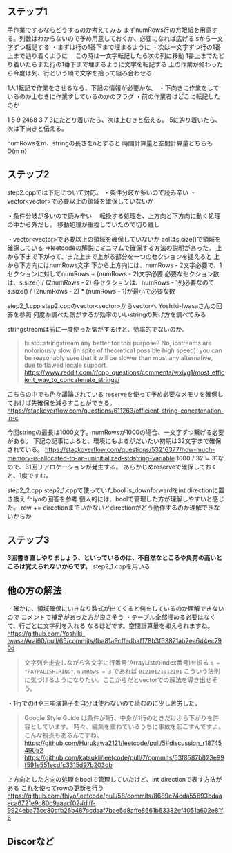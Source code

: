 ## ステップ1
手作業でするならどうするのか考えてみる
まずnumRows行の方眼紙を用意する。列数はわからないので予め用意しておくか、必要になれば広げる
sから一文字ずつ転記する
・まずは行の1番下まで埋まるように
・次は一文字ずつ行の1番上まで辿り着くように
　この時は一文字転記したら次の列に移動
1番上までたどり着いたらまた行の1番下まで埋まるように文字を転記する
上の作業が終わったら今度は列、行という順で文字を拾って組み合わせる

1人1転記で作業をさせるなら、下記の情報が必要かな。
・下向きに作業をしているのか上むきに作業すしているのかのフラグ
・前の作業者はどこに転記したのか

1 5 9
2468
3 7
3にたどり着いたら、次は上むきと伝える。
5に辿り着いたら、次は下向きと伝える。

numRowsをm、stringの長さをnとすると
時間計算量と空間計算量どちらもO(m n)

## ステップ2
step2.cppでは下記について対応。
・条件分岐が多いので読み辛い
・vector<vector<char>>で必要以上の領域を確保していないか

・条件分岐が多いので読み辛い
　転換する処理を、上方向と下方向に動く処理の中から外だし。
  移動処理が重複していたので切り離し

・vector<vector<char>>で必要以上の領域を確保していないか
  colはs.size()で領域を確保している
  =>leetcodeの解説にミニマムで確保する方法の説明があった。
    上から下まで下がって、また上まで上がる部分を一つのセクションを捉えると
    上から下方向にはnumRows文字
    下から上方向には、numRows - 2文字必要で、1セクションに対してnumRows + (numRows - 2)文字必要
    必要なセクション数は、s.size() / (2numRows - 2)
    各セクションは、numRows - 1列必要なのでs.size() / (2numRows - 2) * (numRows - 1)が最小で必要な数

step2_1.cpp
step2.cppのvector<vector<char>>からvector<string>へ
  Yoshiki-Iwasaさんの回答を参照
  何度か調べた気がするが効率のいいstringの繋げ方を調べてみる

  stringstreamは前に一度使った気がするけど、効率的でないのか。
  >Is std::stringstream any better for this purpose?
  >No, iostreams are notoriously slow (in spite of theoretical possible high speed):
  >you can be reasonably sure that it will be slower than most any alternative, due to flawed locale support.
  https://www.reddit.com/r/cpp_questions/comments/wxiyg1/most_efficient_way_to_concatenate_strings/

  こちらの中でも色々議論されている
  reserveを使って予め必要なメモリを確保しておけば先確保を減らすことができる。
  https://stackoverflow.com/questions/611263/efficient-string-concatenation-in-c

  今回stringの最長は1000文字。numRowsが1000の場合、一文字ずつ繋げる必要がある。
  下記の記事によると、環境にもよるがだいたい初期は32文字まで確保されている。
  https://stackoverflow.com/questions/53216377/how-much-memory-is-allocated-to-an-uninitialized-stdstring-variable
  1000 / 32 ≒ 31なので、31回リアロケーションが発生する。
  あらかじめreserveで確保しておくと、1度ですむ。

step2_2.cpp
step2_1.cppで使っていたbool is_downforwardをint directionに置き換え
fhiyoの回答を参考
個人的には、boolで管理した方が理解しやすいと感じた。
row += directionまでいかないとdirectionがどう動作するのか理解できないからか

## ステップ3
**3回書き直しやりましょう、といっているのは、不自然なところや負荷の高いところは覚えられないからです。**
step2_1.cppを用いる

## 他の方の解法
・確かに、領域確保にいきなり数式が出てくると何をしているのか理解できないので
  コメントで補足があった方が良さそう
・テーブル全部埋める必要はなくて、行ごとに文字列を入れる
  なるほどです。空間計算量を抑えられますね。
https://github.com/Yoshiki-Iwasa/Arai60/pull/65/commits/fba81a9cffadbaf178b3f63871ab2ea644ec790d

>文字列を走査しながら各文字に行番号(ArrayListのindex番号)を振る
>`s = "PAYPALISHIRING"`, `numRows = 3` であれば `01210121012101`
こういう法則に気づけるようになりたい。ここからだとvector<string>での解法を導き出せそう。

・1行でのifや三項演算子を自分は使わないので読むのに少し苦労した。

>Google Style Guide は条件が1行、中身が1行のときだけぶら下がりを許容としています。
>時々、編集を重ねているうちに事故を起こすんですよ。
  こんな視点もあるんですね。
https://github.com/Hurukawa2121/leetcode/pull/5#discussion_r1874549052
https://github.com/katsukii/leetcode/pull/7/commits/53f8587b823e99f591e551ecdfc3315d97b203db

上方向とした方向の処理をboolで管理していたけど、int directionで表す方法がある
これを使ってrowの更新を行う
https://github.com/fhiyo/leetcode/pull/58/commits/8689c74cda55693bdaaeca6721e9c80c9aaacf02#diff-9924eba75ce80cfb26b487ccdaaf7bae5d8affe8661b63382ef4051a602e81f6
## Discorなど

